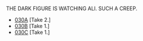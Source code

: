 THE DARK FIGURE IS WATCHING ALI. SUCH A CREEP.

* [030A](030A--Take02--.md) [Take 2.]
* [030B](030B--Take01--.md) [Take 1.]
* [030C](030C--Take01--.md) [Take 1.]
